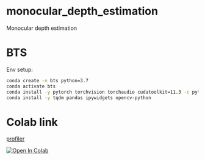 # monocular_depth_estimation
Monocular depth estimation

# BTS

Env setup:

```bash
conda create -n bts python=3.7
conda activate bts
conda install -y pytorch torchvision torchaudio cudatoolkit=11.3 -c pytorch
conda install -y tqdm pandas ipywidgets opencv-python
```



# Colab link

[profiler](https://colab.research.google.com/github/korshunovdv/monocular_depth_estimation/blob/master/profiler.ipynb)

[![Open In Colab](https://colab.research.google.com/assets/colab-badge.svg)](https://colab.research.google.com/github/korshunovdv/monocular_depth_estimation/blob/master/profiler.ipynb)
